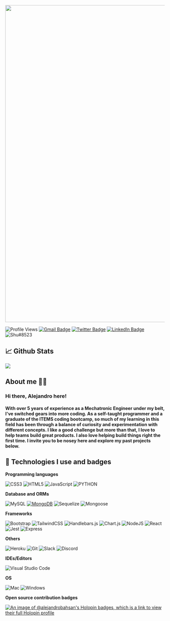 


 <p float="center">
  <img align="center" src="https://github.com/AlejandroBahSan/AlejandroBahSan/blob/main/Banner.gif" width="1000" height="auto" />

 </p>

 
![Profile Views](https://komarev.com/ghpvc/?username=AlejandroBahSan&style=flat&color=ff69b4) [![Gmail Badge](https://img.shields.io/badge/gmail-contact-red?style=flat&logo=gmail&logoColor=white&color=red)](https://mail.google.com/mail/?view=cm&fs=1&to=alejandro.bahsan@gmail.com&su=SUBJECT&body=BODY) [![Twitter Badge](https://img.shields.io/badge/Twitter-Profile-informational?style=flat&logo=twitter&logoColor=white&color=1CA2F1)](https://twitter.com/AlejandroBahSan) [![LinkedIn Badge](https://img.shields.io/badge/LinkedIn-Profile-informational?style=flat&logo=linkedin&logoColor=white&color=0D76A8)](https://www.linkedin.com/in/alejandro-b-sandoval/) ![Shu#8523](https://dcbadge.vercel.app/api/shield/816390606980513852?style=flat?theme=default-inverted)


## 📈 Github Stats

<a href="https://github.com/AlejandroBahSan/AlejandroBahSan">
  <img align="center" src="https://github-readme-stats.vercel.app/api/top-langs/?username=AlejandroBahSan&layout=compact&theme=gruvbox" />
</a>


## About me 🙋‍♂️

### Hi there, Alejandro here!

#### With over 5 years of experience as a Mechatronic Engineer under my belt, I've switched gears into more coding. As a self-taught programmer and a graduate of the ITEMS coding bootcamp, so much of my learning in this field has been through a balance of curiosity and experimentation with different concepts. I like a good challenge but more than that, I love to help teams build great products. I also love helping build things right the first time. I invite you to be nosey here and explore my past projects below.


## 🚀 Technologies I use and badges

**Programming languages**

![CSS3](https://img.shields.io/badge/css3-%231572B6.svg?style=for-the-badge&logo=css3&logoColor=white) ![HTML5](https://img.shields.io/badge/html5-%23E34F26.svg?style=for-the-badge&logo=html5&logoColor=white) ![JavaScript](https://img.shields.io/badge/javascript-%23323330.svg?style=for-the-badge&logo=javascript&logoColor=%23F7DF1E) ![PYTHON](https://img.shields.io/badge/Python-FFD43B?style=for-the-badge&logo=python&logoColor=blue)

**Database and ORMs**

![MySQL](https://img.shields.io/badge/MySQL-005C84?style=for-the-badge&logo=mysql&logoColor=white) [![MongoDB](https://img.shields.io/static/v1?style=for-the-badge&message=MongoDB&color=47A248&logo=MongoDB&logoColor=FFFFFF&label=)](https://www.mongodb.com/) ![Sequelize](https://img.shields.io/badge/Sequelize-52B0E7?style=for-the-badge&logo=Sequelize&logoColor=white) ![Mongoose](https://img.shields.io/badge/Mongoose-880000?style=for-the-badge&logo=Mongoose&logoColor=red)

**Frameworks**

![Bootstrap](https://img.shields.io/badge/bootstrap-%23563D7C.svg?style=for-the-badge&logo=bootstrap&logoColor=white) ![TailwindCSS](https://img.shields.io/badge/tailwindcss-%2338B2AC.svg?style=for-the-badge&logo=tailwind-css&logoColor=white) ![Handlebars.js](https://img.shields.io/static/v1?style=for-the-badge&message=Handlebars.js&color=000000&logo=Handlebars.js&logoColor=FFFFFF&label=) ![Chart.js](https://img.shields.io/badge/chart.js-F5788D.svg?style=for-the-badge&logo=chart.js&logoColor=white) ![NodeJS](https://img.shields.io/badge/node.js-6DA55F?style=for-the-badge&logo=node.js&logoColor=white) ![React](https://img.shields.io/badge/react-%2320232a.svg?style=for-the-badge&logo=react&logoColor=%2361DAFB) ![Jest](https://img.shields.io/badge/Jest-323330?style=for-the-badge&logo=Jest&logoColor=white)  ![Express](https://img.shields.io/badge/Express.js-404D59?style=for-the-badge) 

**Others**

![Heroku](https://img.shields.io/badge/heroku-%23430098.svg?style=for-the-badge&logo=heroku&logoColor=white) ![Git](https://img.shields.io/badge/GIT-E44C30?style=for-the-badge&logo=git&logoColor=white) ![Slack](https://img.shields.io/badge/Slack-4A154B?style=for-the-badge&logo=slack&logoColor=white) ![Discord](https://img.shields.io/badge/Discord-7289DA?style=for-the-badge&logo=discord&logoColor=white)

**IDEs/Editors**

![Visual Studio Code](https://img.shields.io/badge/Visual%20Studio%20Code-0078d7.svg?style=for-the-badge&logo=visual-studio-code&logoColor=white) 


**OS**

![Mac](https://img.shields.io/badge/mac%20os-000000?style=for-the-badge&logo=apple&logoColor=white)
![Windows](https://img.shields.io/badge/Windows-0078D6?style=for-the-badge&logo=windows&logoColor=white)


**Open source contribution badges**

[![An image of @alejandrobahsan's Holopin badges, which is a link to view their full Holopin profile](https://holopin.me/alejandrobahsan)](https://holopin.io/@alejandrobahsan)





